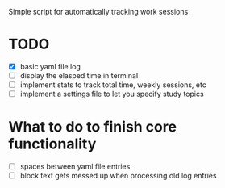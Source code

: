 Simple script for automatically tracking work sessions

# TODO
- [x] basic yaml file log
- [ ] display the elasped time in terminal
- [ ] implement stats to track total time, weekly sessions, etc
- [ ] implement a settings file to let you specify study topics

# What to do to finish core functionality
- [ ] spaces between yaml file entries
- [ ] block text gets messed up when processing old log entries
